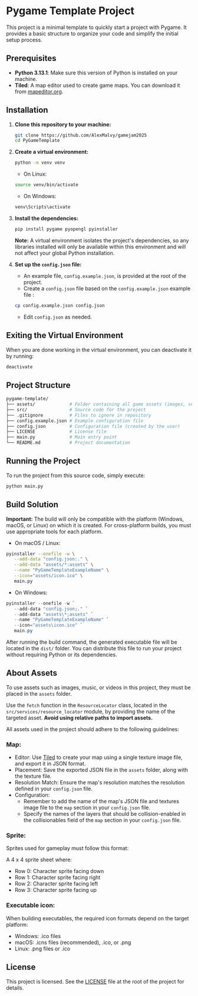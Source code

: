 # Pygame Template Project

This project is a minimal template to quickly start a project with Pygame.
It provides a basic structure to organize your code and simplify the initial setup process.

## Prerequisites

- **Python 3.13.1**: Make sure this version of Python is installed on your machine.
- **Tiled**: A map editor used to create game maps. You can download it from [mapeditor.org](https://mapeditor.org).

## Installation

1. **Clone this repository to your machine:**

   ```bash
   git clone https://github.com/AlexMalvy/gamejam2025
   cd PyGameTemplate
   ```

2. **Create a virtual environment:**

   ```bash
   python -m venv venv
   ```

   - On Linux:

   ```bash
   source venv/bin/activate
   ```

   - On Windows:

   ```powershell
   venv\Scripts\activate
   ```

3. **Install the dependencies:**

   ```bash
   pip install pygame pyopengl pyinstaller
   ```

   **Note:** A virtual environment isolates the project's dependencies, so any libraries installed will only be available within this environment and will not affect your global Python installation.

4. **Set up the `config.json` file:**

   - An example file, `config.example.json`, is provided at the root of the project.
   - Create a `config.json` file based on the `config.example.json` example file :

   ```bash
   cp config.example.json config.json
   ```

   - Edit `config.json` as needed.

## Exiting the Virtual Environment

When you are done working in the virtual environment, you can deactivate it by running:

```bash
deactivate
```

## Project Structure

```bash
pygame-template/
├── assets/             # Folder containing all game assets (images, sounds, etc.)
├── src/                # Source code for the project
├── .gitignore          # Files to ignore in repository
├── config.example.json # Example configuration file
├── config.json         # Configuration file (created by the user)
├── LICENSE             # License file
├── main.py             # Main entry point
└── README.md           # Project documentation
```

## Running the Project

To run the project from this source code, simply execute:

```bash
python main.py
```

## Build Solution

**Important:** The build will only be compatible with the platform (Windows, macOS, or Linux) on which it is created. For cross-platform builds, you must use appropriate tools for each platform.

- On macOS / Linux:

```bash
pyinstaller --onefile -w \
   --add-data "config.json:." \
   --add-data "assets/*:assets" \
   --name "PyGameTemplateExampleName" \
   --icon="assets/icon.ico" \
   main.py
```

- On Windows:

```powershell
pyinstaller --onefile -w `
   --add-data "config.json;." `
   --add-data "assets\*;assets" `
   --name "PyGameTemplateExampleName" `
   --icon="assets\icon.ico" `
   main.py
```

After running the build command, the generated executable file will be located in the `dist/` folder. You can distribute this file to run your project without requiring Python or its dependencies.

## About Assets

To use assets such as images, music, or videos in this project, they must be placed in the `assets` folder.

Use the `fetch` function in the `ResourceLocator` class, located in the `src/services/resource_locator` module, by providing the name of the targeted asset. **Avoid using relative paths to import assets.**

All assets used in the project should adhere to the following guidelines:

### Map:

- Editor: Use [Tiled](https://www.mapeditor.org/) to create your map using a single texture image file, and export it in JSON format.
- Placement: Save the exported JSON file in the `assets` folder, along with the texture file.
- Resolution Match: Ensure the map's resolution matches the resolution defined in your `config.json` file.
- Configuration:
  - Remember to add the name of the map's JSON file and textures image file to the `map` section in your `config.json` file.
  - Specify the names of the layers that should be collision-enabled in the collisionables field of the `map` section in your `config.json` file.

### Sprite:

Sprites used for gameplay must follow this format:

A 4 x 4 sprite sheet where:

- Row 0: Character sprite facing down
- Row 1: Character sprite facing right
- Row 2: Character sprite facing left
- Row 3: Character sprite facing up

### Executable icon:

When building executables, the required icon formats depend on the target platform:

- Windows: .ico files
- macOS: .icns files (recommended), .ico, or .png
- Linux: .png files or .ico

## License

This project is licensed. See the [LICENSE](LICENSE) file at the root of the project for details.
